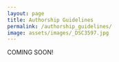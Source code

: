 ```yaml
---
layout: page
title: Authorship Guidelines
permalink: /authorship_guidelines/
image: assets/images/_DSC3597.jpg
---
```


COMING SOON!
